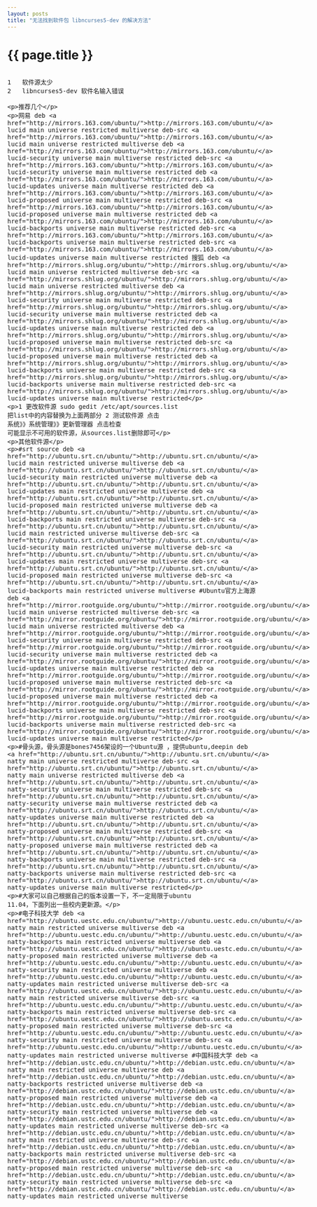```yaml
---
layout: posts
title: "无法找到软件包 libncurses5-dev 的解决方法"
---
```


# {{ page.title }}
<xmp class="my_xmp_class">
1	软件源太少
2	libncurses5-dev	软件名输入错误

推荐几个

网易
deb http://mirrors.163.com/ubuntu/ lucid main universe restricted multiverse
deb-src http://mirrors.163.com/ubuntu/ lucid main universe restricted multiverse
deb http://mirrors.163.com/ubuntu/ lucid-security universe main multiverse restricted
deb-src http://mirrors.163.com/ubuntu/ lucid-security universe main multiverse restricted
deb http://mirrors.163.com/ubuntu/ lucid-updates universe main multiverse restricted
deb http://mirrors.163.com/ubuntu/ lucid-proposed universe main multiverse restricted
deb-src http://mirrors.163.com/ubuntu/ lucid-proposed universe main multiverse restricted
deb http://mirrors.163.com/ubuntu/ lucid-backports universe main multiverse restricted
deb-src http://mirrors.163.com/ubuntu/ lucid-backports universe main multiverse restricted
deb-src http://mirrors.163.com/ubuntu/ lucid-updates universe main multiverse restricted
搜狐
deb http://mirrors.shlug.org/ubuntu/ lucid main universe restricted multiverse
deb-src http://mirrors.shlug.org/ubuntu/ lucid main universe restricted multiverse
deb http://mirrors.shlug.org/ubuntu/ lucid-security universe main multiverse restricted
deb-src http://mirrors.shlug.org/ubuntu/ lucid-security universe main multiverse restricted
deb http://mirrors.shlug.org/ubuntu/ lucid-updates universe main multiverse restricted
deb http://mirrors.shlug.org/ubuntu/ lucid-proposed universe main multiverse restricted
deb-src http://mirrors.shlug.org/ubuntu/ lucid-proposed universe main multiverse restricted
deb http://mirrors.shlug.org/ubuntu/ lucid-backports universe main multiverse restricted
deb-src http://mirrors.shlug.org/ubuntu/ lucid-backports universe main multiverse restricted
deb-src http://mirrors.shlug.org/ubuntu/ lucid-updates universe main multiverse restricted

1 更改软件源
	sudo gedit /etc/apt/sources.list
	把list中的内容替换为上面两部分
2 测试软件源
	点击	系统》》系统管理》》更新管理器
	点击检查	可能显示不可用的软件源，从sources.list删除即可

其他软件源

#srt source
deb http://ubuntu.srt.cn/ubuntu/ lucid main restricted universe multiverse
deb http://ubuntu.srt.cn/ubuntu/ lucid-security main restricted universe multiverse
deb http://ubuntu.srt.cn/ubuntu/ lucid-updates main restricted universe multiverse
deb http://ubuntu.srt.cn/ubuntu/ lucid-proposed main restricted universe multiverse
deb http://ubuntu.srt.cn/ubuntu/ lucid-backports main restricted universe multiverse
deb-src http://ubuntu.srt.cn/ubuntu/ lucid main restricted universe multiverse
deb-src http://ubuntu.srt.cn/ubuntu/ lucid-security main restricted universe multiverse
deb-src http://ubuntu.srt.cn/ubuntu/ lucid-updates main restricted universe multiverse
deb-src http://ubuntu.srt.cn/ubuntu/ lucid-proposed main restricted universe multiverse
deb-src http://ubuntu.srt.cn/ubuntu/ lucid-backports main restricted universe multiverse
#Ubuntu官方上海源 
deb http://mirror.rootguide.org/ubuntu/ lucid main universe restricted multiverse
deb-src http://mirror.rootguide.org/ubuntu/ lucid main universe restricted multiverse
deb http://mirror.rootguide.org/ubuntu/ lucid-security universe main multiverse restricted
deb-src http://mirror.rootguide.org/ubuntu/ lucid-security universe main multiverse restricted
deb http://mirror.rootguide.org/ubuntu/ lucid-updates universe main multiverse restricted
deb http://mirror.rootguide.org/ubuntu/ lucid-proposed universe main multiverse restricted
deb-src http://mirror.rootguide.org/ubuntu/ lucid-proposed universe main multiverse restricted
deb http://mirror.rootguide.org/ubuntu/ lucid-backports universe main multiverse restricted
deb-src http://mirror.rootguide.org/ubuntu/ lucid-backports universe main multiverse restricted
deb-src http://mirror.rootguide.org/ubuntu/ lucid-updates universe main multiverse restricted 

#骨头源，骨头源是bones7456架设的一个Ubuntu源 ，提供ubuntu,deepin 
deb http://ubuntu.srt.cn/ubuntu/ natty main universe restricted multiverse 
deb-src http://ubuntu.srt.cn/ubuntu/ natty main universe restricted multiverse 
deb http://ubuntu.srt.cn/ubuntu/ natty-security universe main multiverse restricted 
deb-src http://ubuntu.srt.cn/ubuntu/ natty-security universe main multiverse restricted 
deb http://ubuntu.srt.cn/ubuntu/ natty-updates universe main multiverse restricted 
deb http://ubuntu.srt.cn/ubuntu/ natty-proposed universe main multiverse restricted 
deb-src http://ubuntu.srt.cn/ubuntu/ natty-proposed universe main multiverse restricted 
deb http://ubuntu.srt.cn/ubuntu/ natty-backports universe main multiverse restricted 
deb-src http://ubuntu.srt.cn/ubuntu/ natty-backports universe main multiverse restricted 
deb-src http://ubuntu.srt.cn/ubuntu/ natty-updates universe main multiverse restricted

#大家可以自己根据自己的版本设置一下，不一定局限于ubuntu 11.04，下面列出一些校内更新源。
 
#电子科技大学
deb http://ubuntu.uestc.edu.cn/ubuntu/ natty main restricted universe multiverse
deb http://ubuntu.uestc.edu.cn/ubuntu/ natty-backports main restricted universe multiverse
deb http://ubuntu.uestc.edu.cn/ubuntu/ natty-proposed main restricted universe multiverse
deb http://ubuntu.uestc.edu.cn/ubuntu/ natty-security main restricted universe multiverse
deb http://ubuntu.uestc.edu.cn/ubuntu/ natty-updates main restricted universe multiverse
deb-src http://ubuntu.uestc.edu.cn/ubuntu/ natty main restricted universe multiverse
deb-src http://ubuntu.uestc.edu.cn/ubuntu/ natty-backports main restricted universe multiverse
deb-src http://ubuntu.uestc.edu.cn/ubuntu/ natty-proposed main restricted universe multiverse
deb-src http://ubuntu.uestc.edu.cn/ubuntu/ natty-security main restricted universe multiverse
deb-src http://ubuntu.uestc.edu.cn/ubuntu/ natty-updates main restricted universe multiverse
#中国科技大学
deb http://debian.ustc.edu.cn/ubuntu/ natty main restricted universe multiverse
deb http://debian.ustc.edu.cn/ubuntu/ natty-backports restricted universe multiverse
deb http://debian.ustc.edu.cn/ubuntu/ natty-proposed main restricted universe multiverse
deb http://debian.ustc.edu.cn/ubuntu/ natty-security main restricted universe multiverse
deb http://debian.ustc.edu.cn/ubuntu/ natty-updates main restricted universe multiverse
deb-src http://debian.ustc.edu.cn/ubuntu/ natty main restricted universe multiverse
deb-src http://debian.ustc.edu.cn/ubuntu/ natty-backports main restricted universe multiverse
deb-src http://debian.ustc.edu.cn/ubuntu/ natty-proposed main restricted universe multiverse
deb-src http://debian.ustc.edu.cn/ubuntu/ natty-security main restricted universe multiverse
deb-src http://debian.ustc.edu.cn/ubuntu/ natty-updates main restricted universe multiverse
</xmp>
